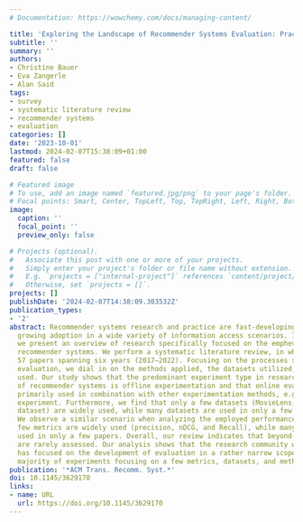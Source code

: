 ```yaml
---
# Documentation: https://wowchemy.com/docs/managing-content/

title: 'Exploring the Landscape of Recommender Systems Evaluation: Practices and Perspectives'
subtitle: ''
summary: ''
authors:
- Christine Bauer
- Eva Zangerle
- Alan Said
tags:
- survey
- systematic literature review
- recommender systems
- evaluation
categories: []
date: '2023-10-01'
lastmod: 2024-02-07T15:38:09+01:00
featured: false
draft: false

# Featured image
# To use, add an image named `featured.jpg/png` to your page's folder.
# Focal points: Smart, Center, TopLeft, Top, TopRight, Left, Right, BottomLeft, Bottom, BottomRight.
image:
  caption: ''
  focal_point: ''
  preview_only: false

# Projects (optional).
#   Associate this post with one or more of your projects.
#   Simply enter your project's folder or file name without extension.
#   E.g. `projects = ["internal-project"]` references `content/project/deep-learning/index.md`.
#   Otherwise, set `projects = []`.
projects: []
publishDate: '2024-02-07T14:38:09.303532Z'
publication_types:
- '2'
abstract: Recommender systems research and practice are fast-developing topics with
  growing adoption in a wide variety of information access scenarios. In this paper,
  we present an overview of research specifically focused on the emphevaluation of
  recommender systems. We perform a systematic literature review, in which we analyze
  57 papers spanning six years (2017–2022). Focusing on the processes surrounding
  evaluation, we dial in on the methods applied, the datasets utilized, and the metrics
  used. Our study shows that the predominant experiment type in research on the evaluation
  of recommender systems is offline experimentation and that online evaluations are
  primarily used in combination with other experimentation methods, e.g., an offline
  experiment. Furthermore, we find that only a few datasets (MovieLens, Amazon review
  dataset) are widely used, while many datasets are used in only a few papers each.
  We observe a similar scenario when analyzing the employed performance metrics—a
  few metrics are widely used (precision, nDCG, and Recall), while many others are
  used in only a few papers. Overall, our review indicates that beyond-accuracy qualities
  are rarely assessed. Our analysis shows that the research community working on evaluation
  has focused on the development of evaluation in a rather narrow scope, with the
  majority of experiments focusing on a few metrics, datasets, and methods.
publication: '*ACM Trans. Recomm. Syst.*'
doi: 10.1145/3629170
links:
- name: URL
  url: https://doi.org/10.1145/3629170
---
```

